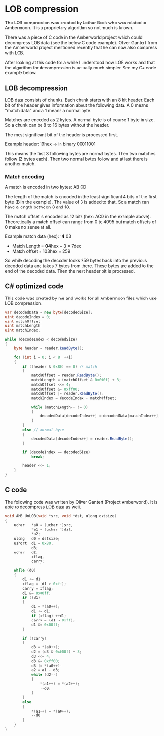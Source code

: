 # LOB compression

The LOB compression was created by Lothar Beck who was related to Ambermoon. It is a proprietary algorithm so not much is known.

There was a piece of C code in the Amberworld project which could decompress LOB data (see the below C code example). Oliver Gantert from the Amberworld project mentioned recently that he can now also compress with LOB.

After looking at this code for a while I understood how LOB works and that the algorithm for decompression is actually much simpler. See my C# code example below.

## LOB decompression

LOB data consists of chunks. Each chunk starts with an 8 bit header. Each bit of the header gives information about the following data. A 0 means "match data" and a 1 means a normal byte.

Matches are encoded as 2 bytes. A normal byte is of course 1 byte in size. So a chunk can be 8 to 16 bytes without the header.

The most significant bit of the header is processed first.

Example header: 19hex -> in binary 00011001

This means the first 3 following bytes are normal bytes. Then two matches follow (2 bytes each). Then two normal bytes follow and at last there is another match.

### Match encoding

A match is encoded in two bytes: AB CD

The length of the match is encoded in the least significant 4 bits of the first byte (B in the example). The value of 3 is added to that. So a match can have a length between 3 and 18.

The match offset is encoded as 12 bits (hex: ACD in the example above). Theoretically a match offset can range from 0 to 4095 but match offsets of 0 make no sense at all.

Example match data (hex): 1**4** 03

- Match Length = **04**hex + 3 = 7dec
- Match offset = 103hex = 259

So while decoding the decoder looks 259 bytes back into the previous decoded data and takes 7 bytes from there. Those bytes are added to the end of the decoded data. Then the next header bit is processed.

## C# optimized code

This code was created by me and works for all Ambermoon files which use LOB compression.

```cs
var decodedData = new byte[decodedSize];
uint decodeIndex = 0;
uint matchOffset;
uint matchLength;
uint matchIndex;

while (decodeIndex < decodedSize)
{
	byte header = reader.ReadByte();

	for (int i = 0; i < 8; ++i)
	{
		if ((header & 0x80) == 0) // match
		{
			matchOffset = reader.ReadByte();
			matchLength = (matchOffset & 0x000f) + 3;
			matchOffset <<= 4;
			matchOffset &= 0xff00;
			matchOffset |= reader.ReadByte();
			matchIndex = decodeIndex - matchOffset;

			while (matchLength-- != 0)
			{
				decodedData[decodeIndex++] = decodedData[matchIndex++];
			}
		}
		else // normal byte
		{
			decodedData[decodeIndex++] = reader.ReadByte();
		}

		if (decodeIndex == decodedSize)
			break;

		header <<= 1;
	}
}
```

## C code

The following code was written by Oliver Gantert (Project Amberworld). It is able to decompress LOB data as well.

```c
void AMB_UnLOB(void *src, void *dst, ulong dstsize)
{
	uchar	*a0 = (uchar *)src,
			*a1 = (uchar *)dst,
			*a2;
	ulong	d0 = dstsize;
	ushort	d1 = 0x80,
			d3;
	uchar	d2,
			xflag,
			carry;

	while (d0)
	{
		d1 += d1;
		xflag = (d1 > 0xff);
		carry = xflag;
		d1 &= 0x00ff;
		if (!d1)
		{
			d1 = *(a0++);
			d1 += d1;
			if (xflag) ++d1;
			carry = (d1 > 0xff);
			d1 &= 0x00ff;
		}

		if (!carry)
		{
			d3 = *(a0++);
			d2 = (d3 & 0x000f) + 3;
			d3 <<= 4;
			d3 &= 0xff00;
			d3 |= *(a0++);
			a2 = a1 - d3;
			while (d2--)
			{
				*(a1++) = *(a2++);
				--d0;
			}
		}
		else
		{
			*(a1++) = *(a0++);
			--d0;
		}
	}
}
```